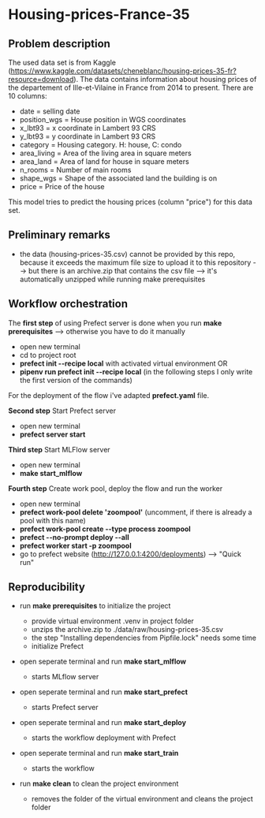 # Housing-prices-France-35

## Problem description
The used data set is from Kaggle (https://www.kaggle.com/datasets/cheneblanc/housing-prices-35-fr?resource=download). The data contains information about housing prices of the departement of Ille-et-Vilaine in France from 2014 to present.
There are 10 columns:
- date  =   selling date
- position_wgs  =   House position in WGS coordinates
- x_lbt93   =   x coordinate in Lambert 93 CRS
- y_lbt93   =   y coordinate in Lambert 93 CRS
- category  =   Housing category. H: house, C: condo
- area_living   =  Area of the living area in square meters
- area_land =   Area of land for house in square meters
- n_rooms   =   Number of main rooms
- shape_wgs =   Shape of the associated land the building is on
- price     =   Price of the house

This model tries to predict the housing prices (column "price") for this data set.

## Preliminary remarks
- the data (housing-prices-35.csv) cannot be provided by this repo, because it exceeds the maximum file size to upload it to this repository --> but there is an archive.zip that contains the csv file --> it's automatically unzipped while running make prerequisites

## Workflow orchestration
The **first step** of using Prefect server is done when you run **make prerequisites** --> otherwise you have to do it manually
- open new terminal
- cd to project root
- **prefect init --recipe local** with activated virtual environment OR
- **pipenv run prefect init --recipe local**
(in the following steps I only write the first version of the commands)

For the deployment of the flow i've adapted **prefect.yaml** file.

**Second step** Start Prefect server
- open new terminal
- **prefect server start**

**Third step** Start MLFlow server
- open new terminal
- **make start_mlflow**

**Fourth step** Create work pool, deploy the flow and run the worker
- open new terminal
- **prefect work-pool delete 'zoompool'** (uncomment, if there is already a pool with this name)
- **prefect work-pool create --type process zoompool**
- **prefect --no-prompt deploy --all**
- **prefect worker start -p zoompool**
- go to prefect website (http://127.0.0.1:4200/deployments) --> "Quick run"

## Reproducibility
- run **make prerequisites** to initialize the project
    * provide virtual environment .venv in project folder
    * unzips the archive.zip to ./data/raw/housing-prices-35.csv
    * the step "Installing dependencies from Pipfile.lock" needs some time
    * initialize Prefect

- open seperate terminal and run **make start_mlflow**
    * starts MLflow server

- open seperate terminal and run **make start_prefect**
    * starts Prefect server

- open seperate terminal and run **make start_deploy**
    * starts the workflow deployment with Prefect

- open seperate terminal and run **make start_train**
    * starts the workflow

- run **make clean** to clean the project environment
    * removes the folder of the virtual environment and cleans the project folder